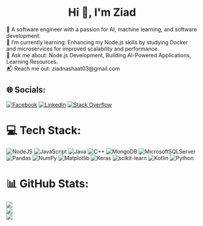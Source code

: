 <h1 align="center">Hi 👋, I'm Ziad</h1>
<!-- # 💫 About Me: -->
🔭 A software engineer with a passion for AI, machine learning, and software development.<br>🌱 I’m currently learning: Enhancing my Node.js skills by studying Docker and microservices for improved scalability and performance.<br>💬 Ask me about: Node.js Development, Building AI-Powered Applications, Learning Resources.<br>📬 Reach me out: ziadnashaat03@gmail.com<br>


## 🌐 Socials:
[![Facebook](https://img.shields.io/badge/Facebook-%231877F2.svg?logo=Facebook&logoColor=white)](https://facebook.com/ziad.nashaat.03) [![LinkedIn](https://img.shields.io/badge/LinkedIn-%230077B5.svg?logo=linkedin&logoColor=white)](https://linkedin.com/in/ziadnashaat) [![Stack Overflow](https://img.shields.io/badge/-Stackoverflow-FE7A16?logo=stack-overflow&logoColor=white)](https://stackoverflow.com/users/22308420) 

# 💻 Tech Stack:
![NodeJS](https://img.shields.io/badge/node.js-6DA55F?style=for-the-badge&logo=node.js&logoColor=white) ![JavaScript](https://img.shields.io/badge/javascript-%23323330.svg?style=for-the-badge&logo=javascript&logoColor=%23F7DF1E) ![Java](https://img.shields.io/badge/java-%23ED8B00.svg?style=for-the-badge&logo=openjdk&logoColor=white) ![C++](https://img.shields.io/badge/c++-%2300599C.svg?style=for-the-badge&logo=c%2B%2B&logoColor=white) ![MongoDB](https://img.shields.io/badge/MongoDB-%234ea94b.svg?style=for-the-badge&logo=mongodb&logoColor=white) ![MicrosoftSQLServer](https://img.shields.io/badge/Microsoft%20SQL%20Server-CC2927?style=for-the-badge&logo=microsoft%20sql%20server&logoColor=white) ![Pandas](https://img.shields.io/badge/pandas-%23150458.svg?style=for-the-badge&logo=pandas&logoColor=white) ![NumPy](https://img.shields.io/badge/numpy-%23013243.svg?style=for-the-badge&logo=numpy&logoColor=white) ![Matplotlib](https://img.shields.io/badge/Matplotlib-%23ffffff.svg?style=for-the-badge&logo=Matplotlib&logoColor=black) ![Keras](https://img.shields.io/badge/Keras-%23D00000.svg?style=for-the-badge&logo=Keras&logoColor=white) ![scikit-learn](https://img.shields.io/badge/scikit--learn-%23F7931E.svg?style=for-the-badge&logo=scikit-learn&logoColor=white) ![Kotlin](https://img.shields.io/badge/kotlin-%237F52FF.svg?style=for-the-badge&logo=kotlin&logoColor=white) ![Python](https://img.shields.io/badge/python-3670A0?style=for-the-badge&logo=python&logoColor=ffdd54)
# 📊 GitHub Stats:
![](https://github-readme-stats.vercel.app/api?username=ZiadNashaat17&theme=dark&hide_border=true&include_all_commits=false&count_private=false)<br/>
![](https://github-readme-streak-stats.herokuapp.com/?user=ZiadNashaat17&theme=dark&hide_border=true)<br/>
![](https://github-readme-stats.vercel.app/api/top-langs/?username=ZiadNashaat17&theme=dark&hide_border=true&include_all_commits=false&count_private=false&layout=compact)

<!-- Proudly created with GPRM ( https://gprm.itsvg.in ) -->
